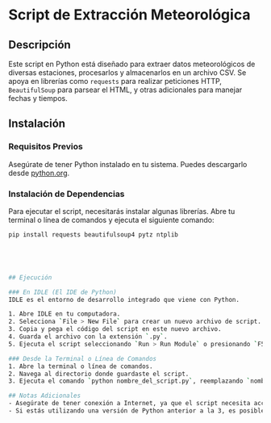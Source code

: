 # Script de Extracción Meteorológica

## Descripción
Este script en Python está diseñado para extraer datos meteorológicos de diversas estaciones, procesarlos y almacenarlos en un archivo CSV. Se apoya en librerías como `requests` para realizar peticiones HTTP, `BeautifulSoup` para parsear el HTML, y otras adicionales para manejar fechas y tiempos.

## Instalación
### Requisitos Previos
Asegúrate de tener Python instalado en tu sistema. Puedes descargarlo desde [python.org](https://www.python.org/).

### Instalación de Dependencias
Para ejecutar el script, necesitarás instalar algunas librerías. Abre tu terminal o línea de comandos y ejecuta el siguiente comando:
```bash
pip install requests beautifulsoup4 pytz ntplib





## Ejecución

### En IDLE (El IDE de Python)
IDLE es el entorno de desarrollo integrado que viene con Python.

1. Abre IDLE en tu computadora.
2. Selecciona `File > New File` para crear un nuevo archivo de script.
3. Copia y pega el código del script en este nuevo archivo.
4. Guarda el archivo con la extensión `.py`.
5. Ejecuta el script seleccionando `Run > Run Module` o presionando `F5`.

### Desde la Terminal o Línea de Comandos
1. Abre la terminal o línea de comandos.
2. Navega al directorio donde guardaste el script.
3. Ejecuta el comando `python nombre_del_script.py`, reemplazando `nombre_del_script.py` con el nombre de tu archivo.

## Notas Adicionales
- Asegúrate de tener conexión a Internet, ya que el script necesita acceder a sitios web para extraer la información meteorológica.
- Si estás utilizando una versión de Python anterior a la 3, es posible que necesites usar `pip3` y `python3` en lugar de `pip` y `python`.

